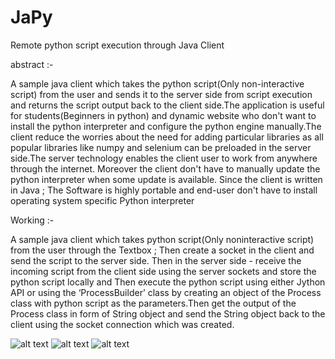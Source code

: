 # JaPy
Remote python script execution through Java Client

abstract :- 

A sample java client which takes the python script(Only
non-interactive script) from the user and sends it to the
server side from script execution and returns the script
output back to the client side.The application is useful for
students(Beginners in python) and dynamic website who
don't want to install the python interpreter and configure
the python engine manually.The client reduce the worries
about the need for adding particular libraries as all popular
libraries like numpy and selenium can be preloaded in the
server side.The server technology enables the client user
to work from anywhere through the internet. Moreover the
client don't have to manually update the python interpreter
when some update is available. Since the client is written
in Java ; The Software is highly portable and end-user
don't have to install operating system specific Python
interpreter


Working :- 

A sample java client which takes python script(Only noninteractive
script) from the user through the Textbox ; Then
create a socket in the client and send the script to the server
side. Then in the server side - receive the incoming script from
the client side using the server sockets and store the python
script locally and Then execute the python script using either
Jython API or using the ‘ProcessBuilder’ class by creating an
object of the Process class with python script as the
parameters.Then get the output of the Process class in form
of String object and send the String object back to the client
using the socket connection which was created. 

![alt text](https://cloud.githubusercontent.com/assets/18483704/26426119/e010f32a-40f4-11e7-95d3-c3ea66a2ee77.png)
![alt text](https://cloud.githubusercontent.com/assets/18483704/26426121/e02405fa-40f4-11e7-9c62-df789b246dd4.png)
![alt text](https://cloud.githubusercontent.com/assets/18483704/26426120/e0123398-40f4-11e7-913a-1e6429999552.png)
